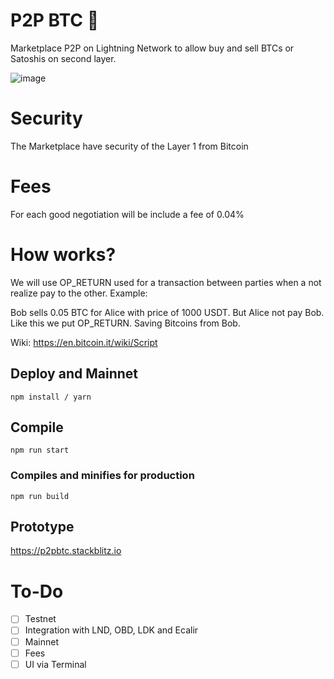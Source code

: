# P2P BTC 🔑
Marketplace P2P on Lightning Network to allow buy and sell BTCs or Satoshis on second layer.

![image](https://user-images.githubusercontent.com/83122757/154938952-921c54ef-3f2b-462e-8a93-7d037a7a5a56.png)

# Security

The Marketplace have security of the Layer 1 from Bitcoin

# Fees

For each good negotiation will be include  a fee of 0.04%

# How works? 

We will use OP_RETURN used for a transaction between parties when a not realize pay to the other.
Example:

Bob sells 0.05 BTC for Alice with price of 1000 USDT. But Alice not pay Bob. Like this we put OP_RETURN. Saving Bitcoins from Bob.

Wiki: https://en.bitcoin.it/wiki/Script

## Deploy and Mainnet

```
npm install / yarn
```

## Compile
```
npm run start
```

### Compiles and minifies for production
```
npm run build
```
## Prototype

https://p2pbtc.stackblitz.io

# To-Do

- [ ] Testnet
- [ ] Integration with LND, OBD, LDK  and Ecalir
- [ ] Mainnet
- [ ] Fees
- [ ] UI via Terminal
